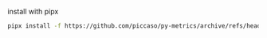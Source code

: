 install with pipx
```sh
pipx install -f https://github.com/piccaso/py-metrics/archive/refs/heads/master.zip
```